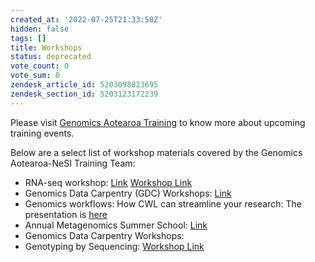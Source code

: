 ```yaml
---
created_at: '2022-07-25T21:33:58Z'
hidden: false
tags: []
title: Workshops
status: deprecated
vote_count: 0
vote_sum: 0
zendesk_article_id: 5203098823695
zendesk_section_id: 5203123172239
---
```


Please visit [Genomics Aotearoa Training](https://www.genomics-aotearoa.org.nz/training) to know
more about upcoming training events.

Below are a select list of workshop materials covered by the Genomics
Aotearoa-NeSI Training Team:

- RNA-seq workshop:
    [Link](https://github.com/GenomicsAotearoa/RNA-seq-workshop)
    [Workshop Link](https://github.com/gregomics/RNAseqWorkshop2018/)
- Genomics Data Carpentry (GDC) Workshops:
    [Link](https://datacarpentry.org/genomics-workshop/)
- Genomics workflows: How CWL can streamline your research:
    The presentation is [here](https://www.nesi.org.nz/news/2020/03/webinar-recording-available%E2%80%93-genomics-workflows-how-cwl-can-streamline-your-research)
- Annual Metagenomics Summer School:
    [Link](https://github.com/GenomicsAotearoa/metagenomics_summer_school)
- Genomics Data Carpentry Workshops:
- Genotyping by Sequencing:
    [Workshop Link](https://otagomohio.github.io/2019-06-11_GBS_EE/)
